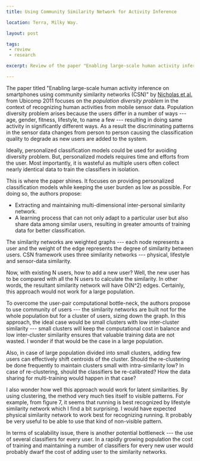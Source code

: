 ```yaml
---
title: Using Community Similarity Network for Activity Inference

location: Terra, Milky Way.

layout: post

tags:
 - review
 - research

excerpt: Review of the paper "Enabling large-scale human activity inference on smartphones using community similarity networks (CSN)" by Nicholas et al.

---
```


The paper titled "Enabling large-scale human activity inference on smartphones using community similarity networks (CSN)" by [Nicholas et al.][doi-link]  from Ubicomp 2011 focuses on the _population diversity problem_ in the context of recognizing human activities from mobile sensor data. Population diversity problem arises because the users differ in a number of ways --- age, gender, fitness, lifestyle, to name a few --- resulting in doing same activity in significantly different ways. As a result  the discriminating patterns in the sensor data changes from person to person causing the classification quality to degrade as new users are added to the system.

Ideally, personalized classification models could be used for avoiding diversity problem. But, personalized models requires time and efforts from the user. Most importantly, it is wasteful as multiple users often collect nearly identical data to train the classifiers in isolation.

This is where the paper shines. It focuses on providing personalized classification models while keeping the user burden as low as possible. For doing so, the authors propose:

* Extracting and maintaining multi-dimensional inter-personal similarity network.
* A learning process that can not only adapt to a particular user but also share data among similar users, resulting in greater amounts of training data for better classification.

The similarity networks are weighted graphs --- each node represents a user and the weight of the edge represents the degree of similarity between users. CSN framework uses three similarity networks --- physical, lifestyle and sensor-data similarity.

Now, with existing N users, how to add a new user? Well, the new user has to be compared with all the N users to calculate the similarity. In other words, the resultant similarity network will have O(N^2) edges. Certainly, this approach would not work for a large population.

To overcome the user-pair computational bottle-neck, the authors propose to use community of users --- the similarity networks are built not for the whole population but for a cluster of users, sizing down the graph. In this approach, the ideal case would be small clusters with low inter-cluster similarity --- small clusters will keep the computational cost in balance and low inter-cluster similarity ensures that valuable training data are not wasted. I wonder if that would be the case in a large population.

Also, in case of large population divided into small clusters, adding few users can effectively shift centroids of the cluster. Should the re-clustering be done frequently to maintain clusters small with intra-similarity low? In case of re-clustering, should the classifiers be re-calibrated? How the data sharing for multi-training would happen in that case?

I also wonder how well this approach would work for latent similarities. By using clustering, the method very much ties itself to visible patterns. For example, from figure 7, it seems that running is best recognized by  lifestyle similarity network which I find a bit surprising. I would have expected physical similarity network to work best for recognizing running. It probably be very useful to be able to use that kind of non-visible pattern.

In terms of scalability issue, there is another potential bottleneck --- the use of several classifiers for every user. In a rapidly growing population the cost of training and maintaining a number of classifiers for every new user would probably dwarf the cost of adding user to the similarity networks. 

[doi-link]: http://dx.doi.org/10.1145/2030112.2030160 
